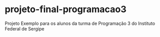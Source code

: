 # projeto-final-programacao3
Projeto Exemplo para os alunos da turma de Programação 3 do Instituto Federal de Sergipe
